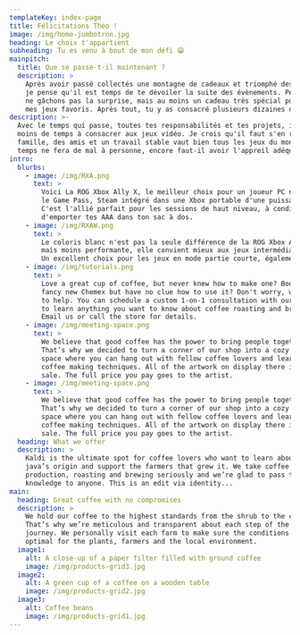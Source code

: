 ```yaml
---
templateKey: index-page
title: Félicitations Théo !
image: /img/home-jumbotron.jpg
heading: Le choix t'appartient
subheading: Tu es venu à bout de mon défi 😁
mainpitch:
  title: Que se passe-t-il maintenant ?
  description: >
    Après avoir passé collectés une montagne de cadeaux et triomphé des 40 scénarios de RollerCoaster Tycoon 3, 
    je pense qu'il est temps de te dévoiler la suite des évènements. Peut-être pas tout ce qui t'attend,
    ne gâchons pas la surprise, mais au moins un cadeau très spécial pour pris le temps de jouer à l'un de
    mes jeux favoris. Après tout, tu y as consacré plusieurs dizaines d'heure et tout ça mérite une belle récompense !
description: >-
  Avec le temps qui passe, toutes tes responsabilités et tes projets, il ne fait aucun doute que tu auras de moins en
  moins de temps à consacrer aux jeux vidéo. Je crois qu'il faut s'en réjouir, parce qu'une vie bien remplie avec une
  famille, des amis et un travail stable vaut bien tous les jeux du monde. Malgré tout, une petite partie de temps en
  temps ne fera de mal à personne, encore faut-il avoir l'appreil adéquat :
intro:
  blurbs:
    - image: /img/RXA.png
      text: >
        Voici La ROG Xbox Ally X, le meilleur choix pour un joueur PC nomade ! Tout Windows 11,
        le Game Pass, Steam intégré dans une Xbox portable d'une puissance phénoménale.
        C'est l'allié parfait pour les sessions de haut niveau, à condition d'avoir envie
        d'emporter tes AAA dans ton sac à dos.
    - image: /img/RXAW.png
      text: >
        Le coloris blanc n'est pas la seule différence de la ROG Xbox Ally ! Toujours une Xbox, certes, 
        mais moins performante, elle convient mieux aux jeux intermédiaires et indépendants. 
        Un excellent choix pour les jeux en mode partie courte, également pour des titres moins gourmands.
    - image: /img/tutorials.png
      text: >
        Love a great cup of coffee, but never knew how to make one? Bought a
        fancy new Chemex but have no clue how to use it? Don't worry, we’re here
        to help. You can schedule a custom 1-on-1 consultation with our baristas
        to learn anything you want to know about coffee roasting and brewing.
        Email us or call the store for details.
    - image: /img/meeting-space.png
      text: >
        We believe that good coffee has the power to bring people together.
        That’s why we decided to turn a corner of our shop into a cozy meeting
        space where you can hang out with fellow coffee lovers and learn about
        coffee making techniques. All of the artwork on display there is for
        sale. The full price you pay goes to the artist.
    - image: /img/meeting-space.png
      text: >
        We believe that good coffee has the power to bring people together.
        That’s why we decided to turn a corner of our shop into a cozy meeting
        space where you can hang out with fellow coffee lovers and learn about
        coffee making techniques. All of the artwork on display there is for
        sale. The full price you pay goes to the artist.  
  heading: What we offer
  description: >
    Kaldi is the ultimate spot for coffee lovers who want to learn about their
    java’s origin and support the farmers that grew it. We take coffee
    production, roasting and brewing seriously and we’re glad to pass that
    knowledge to anyone. This is an edit via identity...
main:
  heading: Great coffee with no compromises
  description: >
    We hold our coffee to the highest standards from the shrub to the cup.
    That’s why we’re meticulous and transparent about each step of the coffee’s
    journey. We personally visit each farm to make sure the conditions are
    optimal for the plants, farmers and the local environment.
  image1:
    alt: A close-up of a paper filter filled with ground coffee
    image: /img/products-grid3.jpg
  image2:
    alt: A green cup of a coffee on a wooden table
    image: /img/products-grid2.jpg
  image3:
    alt: Coffee beans
    image: /img/products-grid1.jpg
---
```

